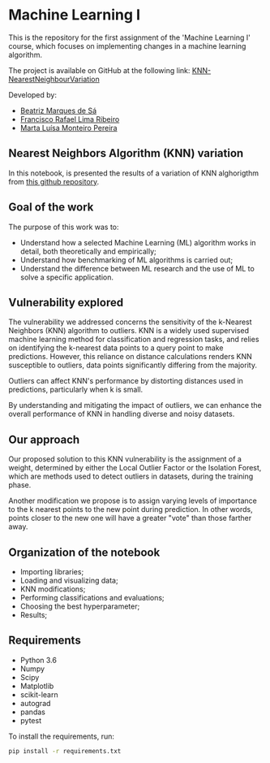 # Machine Learning I
This is the repository for the first assignment of the 'Machine Learning I'  course, which focuses on implementing changes in a machine learning algorithm.

The project is available on GitHub at the following link: [KNN-NearestNeighbourVariation](https://github.com/franciscoribeiro2003/KNN-NearestNeighbourVariation)

Developed by:
- [Beatriz Marques de Sá](https://github.com/beatrizmsa)
- [Francisco Rafael Lima Ribeiro](https://github.com/franciscoribeiro2003)
- [Marta Luísa Monteiro Pereira](https://github.com/martapereira0)


## Nearest Neighbors Algorithm (KNN) variation
In this notebook, is presented the results of a variation of KNN alghorigthm from [this github repository](https://github.com/rushter/MLAlgorithms).

## Goal of the work
The purpose of this work was to:

- Understand how a selected Machine Learning (ML) algorithm works in detail, both theoretically and empirically;
- Understand how benchmarking of ML algorithms is carried out;
- Understand the difference between ML research and the use of ML to solve a specific
application.

## Vulnerability explored
The vulnerability we addressed concerns the sensitivity of the k-Nearest Neighbors (KNN) algorithm to outliers. KNN is a widely used supervised machine learning method for classification and regression tasks, and relies on identifying the k-nearest data points to a query point to make predictions. However, this reliance on distance calculations renders KNN susceptible to outliers, data points significantly differing from the majority.

Outliers can affect KNN's performance by distorting distances used in predictions, particularly when k is small. 

By understanding and mitigating the impact of outliers, we can enhance the overall performance of KNN in handling diverse and noisy datasets.

## Our approach
Our proposed solution to this KNN vulnerability is the assignment of a weight, determined by either the Local Outlier Factor or the Isolation Forest, which are methods used to detect outliers in datasets, during the training phase.

Another modification we propose is to assign varying levels of importance to the k nearest points to the new point during prediction. In other words, points closer to the new one will have a greater "vote" than those farther away.

## Organization of the notebook
- Importing libraries;
- Loading and visualizing data;
- KNN modifications;
- Performing classifications and evaluations;
- Choosing the best hyperparameter;
- Results;

## Requirements
- Python 3.6
- Numpy
- Scipy
- Matplotlib
- scikit-learn
- autograd
- pandas
- pytest

To install the requirements, run:
```bash
pip install -r requirements.txt
```
